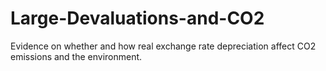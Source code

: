 # Large-Devaluations-and-CO2
Evidence on whether and how real exchange rate depreciation affect CO2 emissions and the environment.
